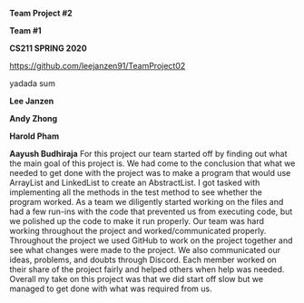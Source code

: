 **Team Project #2**

**Team #1**

**CS211 SPRING 2020**

https://github.com/leejanzen91/TeamProject02


yadada sum
	

**Lee Janzen**



**Andy Zhong**



**Harold Pham**



**Aayush Budhiraja**
For this project our team started off by finding out what the main goal of this project is. We had come to the conclusion that what we needed to get done with the project was to make a program that would use ArrayList and LinkedList to create an AbstractList. I got tasked with implementing all the methods in the test method to see whether the program worked. As a team we diligently started working on the files and had a few run-ins with the code that prevented us from executing code, but we polished up the code to make it run properly. Our team was hard working throughout the project and worked/communicated properly. Throughout the project we used GitHub to work on the project together and see what changes were made to the project. We also communicated our ideas, problems, and doubts through Discord. Each member worked on their share of the project fairly and helped others when help was needed. Overall my take on this project was that we did start off slow but we managed to get done with what was required from us.
